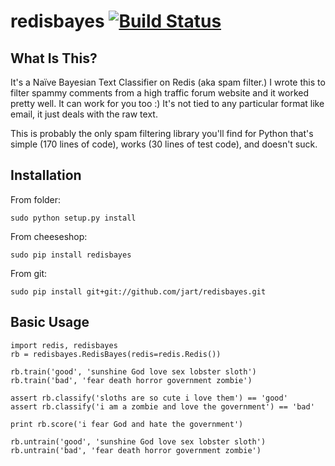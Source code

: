 # redisbayes [![Build Status](https://travis-ci.org/jart/redisbayes.svg?branch=master)](https://travis-ci.org/jart/redisbayes)


## What Is This?

It's a Naïve Bayesian Text Classifier on Redis (aka spam filter.) I wrote this to filter spammy comments from a high traffic forum website and it worked pretty well.  It can work for you too :) It's not tied to any particular format like email, it just deals with the raw text.

This is probably the only spam filtering library you'll find for Python that's simple (170 lines of code), works (30 lines of test code), and doesn't suck.


## Installation

From folder:

    sudo python setup.py install

From cheeseshop:

    sudo pip install redisbayes

From git:

    sudo pip install git+git://github.com/jart/redisbayes.git


## Basic Usage

    import redis, redisbayes
    rb = redisbayes.RedisBayes(redis=redis.Redis())

    rb.train('good', 'sunshine God love sex lobster sloth')
    rb.train('bad', 'fear death horror government zombie')

    assert rb.classify('sloths are so cute i love them') == 'good'
    assert rb.classify('i am a zombie and love the government') == 'bad'

    print rb.score('i fear God and hate the government')

    rb.untrain('good', 'sunshine God love sex lobster sloth')
    rb.untrain('bad', 'fear death horror government zombie')
